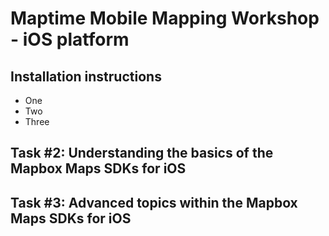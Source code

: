 # Maptime Mobile Mapping Workshop - iOS platform

## Installation instructions
- One
- Two
- Three

## Task #2: Understanding the basics of the Mapbox Maps SDKs for iOS

## Task #3: Advanced topics within the Mapbox Maps SDKs for iOS